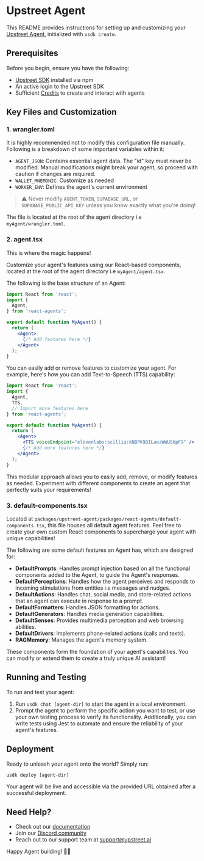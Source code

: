 # Upstreet Agent

This README provides instructions for setting up and customizing your [Upstreet Agent](https://www.upstreet.ai/), initialized with `usdk create`.

## Prerequisites

Before you begin, ensure you have the following:

- [Upstreet SDK](https://www.upstreet.ai/sdk) installed via npm
- An active login to the Upstreet SDK
- Sufficient [Credits](https://www.upstreet.ai/credits) to create and interact with agents

## Key Files and Customization

### 1. wrangler.toml

It is highly recommended not to modify this configuration file manually. Following is a breakdown of some important variables within it:

- `AGENT_JSON`: Contains essential agent data. The "id" key must never be modified. Manual modifications might break your agent, so proceed with caution if changes are required.
- `WALLET_MNEMONIC`: Customize as needed
- `WORKER_ENV`: Defines the agent's current environment

> ⚠️ Never modify `AGENT_TOKEN`, `SUPABASE_URL`, or `SUPABASE_PUBLIC_API_KEY` unless you know exactly what you're doing!

The file is located at the root of the agent directory i.e `myAgent/wrangler.toml`.

### 2. agent.tsx

This is where the magic happens!

Customize your agent's features using our React-based components, located at the root of the agent directory i.e `myAgent/agent.tsx`.

The following is the base structure of an Agent:

```jsx
import React from 'react';
import {
  Agent,
} from 'react-agents';

export default function MyAgent() {
  return (
    <Agent>
      {/* Add features here */}
    </Agent>
  );
}
```

You can easily add or remove features to customize your agent. For example, here's how you can add Text-to-Speech (TTS) capability:

```jsx
import React from 'react';
import {
  Agent,
  TTS,
  // Import more features here
} from 'react-agents';

export default function MyAgent() {
  return (
    <Agent>
      <TTS voiceEndpoint="elevenlabs:scillia:kNBPK9DILaezWWUSHpF9" />
      {/* Add more features here */}
    </Agent>
  );
}
```

This modular approach allows you to easily add, remove, or modify features as needed. Experiment with different components to create an agent that perfectly suits your requirements!

### 3. default-components.tsx

Located at `packages/upstreet-agent/packages/react-agents/default-components.tsx`, this file houses all default agent features. Feel free to create your own custom React components to supercharge your agent with unique capabilities!

The following are some default features an Agent has, which are designed for:

- **DefaultPrompts**: Handles prompt injection based on all the functional components added to the Agent, to guide the Agent's responses.
- **DefaultPerceptions**: Handles how the agent perceives and responds to incoming stimulations from entities i.e messages and nudges.
- **DefaultActions**: Handles chat, social media, and store-related actions that an agent can execute in response to a prompt.
- **DefaultFormatters**: Handles JSON formatting for actions.
- **DefaultGenerators**: Handles media generation capabilities.
- **DefaultSenses**: Provides multimedia perception and web browsing abilities.
- **DefaultDrivers**: Implements phone-related actions (calls and texts).
- **RAGMemory**: Manages the agent's memory system.

These components form the foundation of your agent's capabilities. You can modify or extend them to create a truly unique AI assistant!

## Running and Testing

To run and test your agent:

1. Run `usdk chat [agent-dir]` to start the agent in a local environment.
2. Prompt the agent to perform the specific action you want to test, or use your own testing process to verify its functionality. Additionally, you can write tests using Jest to automate and ensure the reliability of your agent's features.

## Deployment

Ready to unleash your agent onto the world? Simply run:

```
usdk deploy [agent-dir]
```

Your agent will be live and accessible via the provided URL obtained after a successful deployment.

## Need Help?

- Check out our [documentation](https://docs.upstreet.ai)
- Join our [Discord community](https://discord.gg/upstreet)
- Reach out to our support team at support@upstreet.ai

Happy Agent building! 🤖✨